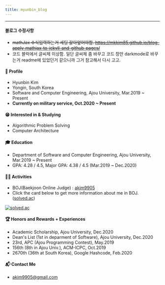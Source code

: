 ```yaml
---
title: myunbin_blog 
---
```


---

#### 블로그 수정사항
- ~~mathJax 수식입력하는거 세팅 갈아엎어야함. https://mkkim85.github.io/blog-apply-mathjax-to-jekyll-and-github-pages/~~
- 코드 블럭에서 글씨체 이상함. 일단 글씨체 좀 바꾸고 코드 창만 darkmode로 바꾸는거 readme에 있었던거 같으니까 그거 참고해서 다시 고고.

#### 👦 Profile
* Hyunbin Kim
* Yongin, South Korea
* Software and Computer Engineering, Ajou University, Mar.2019 ~ Present
* **Currently on military service, Oct.2020 ~ Present**

#### 😁 Interested in & Studying
* Algorithmic Problem Solving
* Computer Architecture

#### 🎓 Education
* Department of Software and Computer Engineering, Ajou University, Mar.2019 ~ Present
* GPA: 4.28 / 4.5, Major GPA: 4.38 / 4.5 (Mar.2019 ~ Dec.2020)

#### 👨‍💻 Activities
* BOJ(Baekjoon Online Judge) : [akim9905](http://icpc.me/akim9905)
* Click the card below to get more information about me in BOJ. ([solved.ac](http://solved.ac))

[![solved.ac](http://mazassumnida.wtf/api/generate_badge?boj=akim9905)](https://solved.ac/akim9905)

#### 🏆 Honors and Rewards + Experiences
* Academic Scholarship, Ajou University, Dec.2020
* Dean's List (1st in deparment of Software), Ajou University, Dec.2020
* 23rd, APC (Ajou Programming Contest), May.2019
* 156th (8th in Ajou Univ.), ACM-ICPC, Oct.2019
* 2670th (36th at South Korea), Google Hashcode, Feb.2020

#### 📬 Contact Me
* <akim9905@gmail.com>
